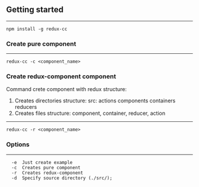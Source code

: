 ## Getting started
---
`npm install -g redux-cc`

### Create pure component
---
`redux-cc -c <component_name>`

### Create redux-component component
Command crete component with redux structure:
1. Creates directories structure:
  src:
    actions
    components
    containers
    reducers
2. Creates files structure:
  component, container, reducer, action
---
`redux-cc -r <component_name>`

### Options
---
```
  -e  Just create example
  -c  Creates pure component
  -r  Creates redux-component
  -d  Specify source directory (./src/);
```
